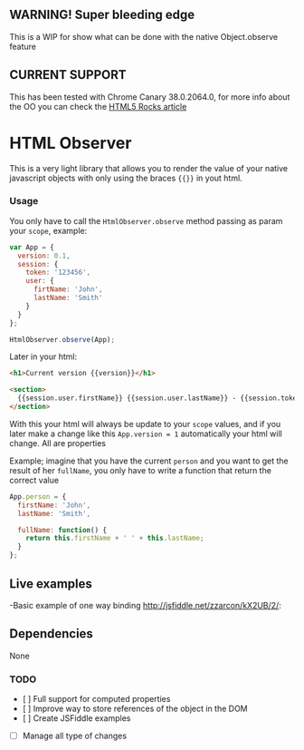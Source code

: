 ## WARNING! Super bleeding edge
This is a WIP for show what can be done with the native Object.observe feature

## CURRENT SUPPORT
This has been tested with Chrome Canary 38.0.2064.0, for more info about the OO you can check the [HTML5  Rocks article](http://www.html5rocks.com/en/tutorials/es7/observe/)


# HTML Observer

This is a very light library that allows you to render the value of your native javascript objects with only using the braces `{{}}` in yout html.

### Usage

You only have to call the `HtmlObserver.observe` method passing as param your `scope`, example:

```javascript
var App = {
  version: 0.1,
  session: {
    token: '123456',
    user: {
      firtName: 'John',
      lastName: 'Smith'
    }
  }
};

HtmlObserver.observe(App);
```

Later in your html:

```html
<h1>Current version {{version}}</h1>

<section>
  {{session.user.firstName}} {{session.user.lastName}} - {{session.token}}
</section>
```

With this your html will always be update to your `scope` values, and if you later make a change like this `App.version = 1` automatically your html will change.
All are properties

Example; imagine that you have the current `person` and you want to get the result of her `fullName`, you only have to write a  function that return the correct value

```javascript
App.person = {
  firstName: 'John',
  lastName: 'Smith',

  fullName: function() {
    return this.firstName + ' ' + this.lastName;
  }
};
```
## Live examples
-Basic example of one way binding http://jsfiddle.net/zzarcon/kX2UB/2/:
## Dependencies
None
### TODO
- [ ] Full support for computed properties
- [ ] Improve way to store references of the object in the DOM
- [ ] Create JSFiddle examples
- [ ] Manage all type of changes